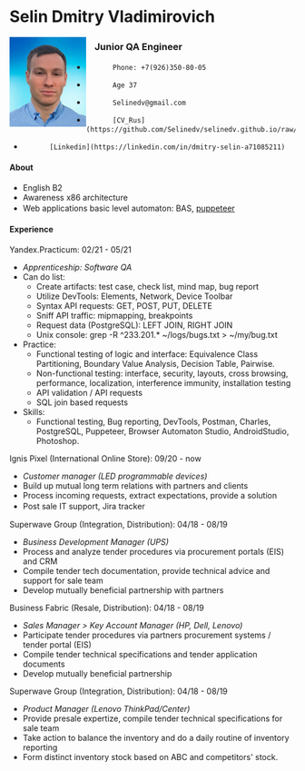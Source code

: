 
# Selin Dmitry Vladimirovich

<img align="left" src="https://raw.githubusercontent.com/Selinedv/selinedv.github.io/main/resumephoto.jpg"  alt="drawing" width="135">      

###         ㅤJunior QA Engineer 

*          ㅤPhone: +7(926)350-80-05
*          ㅤAge 37
*          ㅤSelinedv@gmail.com
*          ㅤ[CV_Rus](https://github.com/Selinedv/selinedv.github.io/raw/main/Selin%20QC%20trainee.pdf)
*          ㅤ[Linkedin](https://linkedin.com/in/dmitry-selin-a71085211)


#### About
* English B2
* Awareness x86 architecture
* Web applications basic level automaton: BAS, [puppeteer](https://youtu.be/hSY4BcvlmOI)ㅤ

#### Experience
Yandex.Practicum: 02/21 - 05/21 
  * *Apprenticeship: Software QA*
  * Can do list:
    * Create artifacts: test case, check list, mind map, bug report
    * Utilize DevTools: Elements, Network, Device Toolbar
    * Syntax API requests: GET, POST, PUT, DELETE
    * Sniff API traffic: mipmapping, breakpoints
    * Request data (PostgreSQL): LEFT JOIN, RIGHT JOIN
    * Unix console: grep -R ^233.201.* ~/logs/bugs.txt > ~/my/bug.txt
  * Practice:
    * Functional testing of logic and interface: Equivalence Class Partitioning, Boundary Value Analysis, Decision Table, Pairwise.
    * Non-functional testing: interface, security, layouts, cross browsing, performance, localization, interference immunity, installation testing
    * API validation / API requests
    * SQL join based requests 
  *  Skills: 
     * Functional testing, Bug reporting, DevTools, Postman, Charles, PostgreSQL, Puppeteer, Browser Automaton Studio, AndroidStudio, Photoshop.

Ignis Pixel (International Online Store): 09/20 - now
  * *Customer manager (LED programmable devices)*
  * Build up mutual long term relations with partners and clients
  * Process incoming requests, extract expectations, provide a solution
  * Post sale IT support, Jira trackerㅤ

Superwave Group (Integration, Distribution): 04/18 - 08/19
  * *Business Development Manager (UPS)*
  * Process and analyze tender procedures via procurement portals (EIS) and CRM
  * Compile tender tech documentation, provide technical advice and support for sale team
  * Develop mutually beneficial partnership with partners

Business Fabric (Resale, Distribution): 04/18 - 08/19
   * *Sales Manager > Key Account Manager (HP, Dell, Lenovo)*
   * Participate tender prоcedures via partners procurement systems / tender portal (EIS)
   * Compile tender technical specifications and tender application documents
   * Develop mutually beneficial partnership

Superwave Group (Integration, Distribution): 04/18 - 08/19
   * *Product Manager (Lenovo ThinkPad/Center)*
   * Provide presale expertize, compile tender technical specifications for sale team
   * Take action to balance the inventory and do a daily routine of inventory reporting
   * Form distinct inventory stock based on ABC and competitors' stock.


